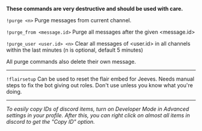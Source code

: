 
__These commands are very destructive and should be used with care.__

`!purge <n>`
    Purge <n> messages from current channel.

`!purge_from <message.id>`
    Purge all messages after the given <message.id>

`!purge_user <user.id> <n>`
    Clear all messages of <user.id> in all channels within the last <n> minutes (n is optional, default 5 minutes)

All purge commands also delete their own message.

---

`!flairsetup`
    Can be used to reset the flair embed for Jeeves. Needs manual steps to fix the bot giving out roles. Don't use unless you know what you're doing.

---

*To easily copy IDs of discord items, turn on Developer Mode in Advanced settings in your profile. After this, you can right click on almost all items in discord to get the "Copy ID" option.* 